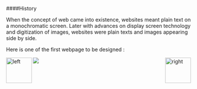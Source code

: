 ####History

<div class="align-justify">
When the concept of web came into existence, websites meant plain text on a monochromatic screen. Later with advances on display screen technology and digitization of images, websites were plain texts and images appearing side by side.</div>


Here is one of the first webpage to be designed :

<img src="http://static6.businessinsider.com/image/4e0b8f4dccd1d54255060000/firstwebsite.png"></img>
[<img align="left" alt="left" src="https://cloud.githubusercontent.com/assets/14101008/11165526/091b197c-8acf-11e5-8ac1-3a1e5042ed78.png" width="70" height="70"></img>](https://github.com/vaishnaviviswanathan/CSCI_5828_RESPONSIVE-WEB-DESIGN/blob/master/pattern2.md)
[<img align="right" alt="right" src="https://cloud.githubusercontent.com/assets/14101008/11165527/0a4289a2-8acf-11e5-8378-c5e3a55ab4dc.png" width="70" height="70"></img>](https://github.com/vaishnaviviswanathan/CSCI_5828_RESPONSIVE-WEB-DESIGN/blob/master/History2.md)
